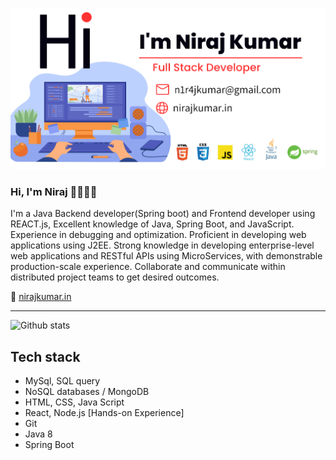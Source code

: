 ![Niraj Kumar](https://github.com/im-niraj/im-niraj/blob/master/Screenshot%202022-06-29%20at%208.37.01%20PM.png?raw=true)

### Hi, I'm Niraj 👋🧑🏻‍💻
I'm a Java Backend developer(Spring boot) and Frontend developer using REACT.js, Excellent knowledge of Java, Spring Boot, and JavaScript. Experience in debugging and optimization. Proficient in developing web applications using J2EE. Strong knowledge in developing enterprise-level web applications and RESTful APIs using MicroServices, with demonstrable production-scale experience. Collaborate and communicate within distributed project teams to get desired outcomes.

🚀 [nirajkumar.in](https://nirajkumar.in)


---
![Github stats](https://github-readme-stats.vercel.app/api?username=im-niraj)


Tech stack
---

- MySql, SQL query
- NoSQL databases / MongoDB
- HTML, CSS, Java Script
- React, Node.js [Hands-on Experience]
- Git
- Java 8
- Spring Boot

